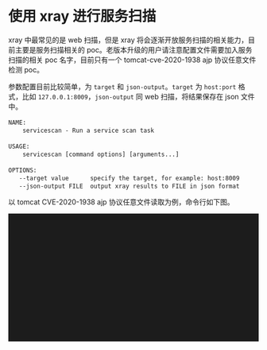 # 使用 xray 进行服务扫描

xray 中最常见的是 web 扫描，但是 xray 将会逐渐开放服务扫描的相关能力，目前主要是服务扫描相关的 poc。老版本升级的用户请注意配置文件需要加入服务扫描的相关 poc 名字，目前只有一个 tomcat-cve-2020-1938 ajp 协议任意文件检测 poc。

参数配置目前比较简单，为 `target` 和 `json-output`。`target` 为 `host:port` 格式，比如 `127.0.0.1:8009`，`json-output` 同 web 扫描，将结果保存在 json 文件中。

```
NAME:
    servicescan - Run a service scan task

USAGE:
    servicescan [command options] [arguments...]

OPTIONS:
   --target value      specify the target, for example: host:8009
   --json-output FILE  output xray results to FILE in json format
```

以 tomcat CVE-2020-1938 ajp 协议任意文件读取为例，命令行如下图。

![](../assets/tutorial/tomcat_servicescan.svg)